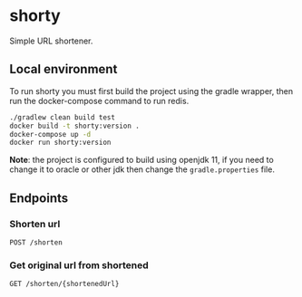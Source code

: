 # shorty

Simple URL shortener.

## Local environment

To run shorty you must first build the project using the gradle
wrapper, then run the docker-compose command to run redis.

```bash
./gradlew clean build test
docker build -t shorty:version .
docker-compose up -d
docker run shorty:version
```

**Note**: the project is configured to build using openjdk 11, if you
need to change it to oracle or other jdk then change the `gradle.properties`
file.

## Endpoints

### Shorten url
```
POST /shorten
```

### Get original url from shortened
```
GET /shorten/{shortenedUrl}
```

